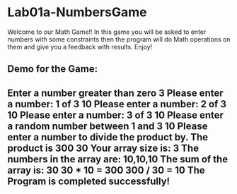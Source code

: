 # Lab01a-NumbersGame

Welcome to our Math Game!!
In this game you will be asked to enter numbers with some constraints then the program will do Math operations on them and give you a feedback with results.
Enjoy!

Demo for the Game:
---------------------------------------------------------------------------
Enter a number greater than zero
3
Please enter a number: 1 of 3
10
Please enter a number: 2 of 3
10
Please enter a number: 3 of 3
10
Please enter a random number between 1 and 3
10
Please enter a number to divide the product by. The product is 300
30
Your array size is: 3
The numbers in the array are: 10,10,10
The sum of the array is: 30
30 * 10 = 300
300 / 30 = 10
The Program is completed successfully!
---------------------------------------------------------------------------
